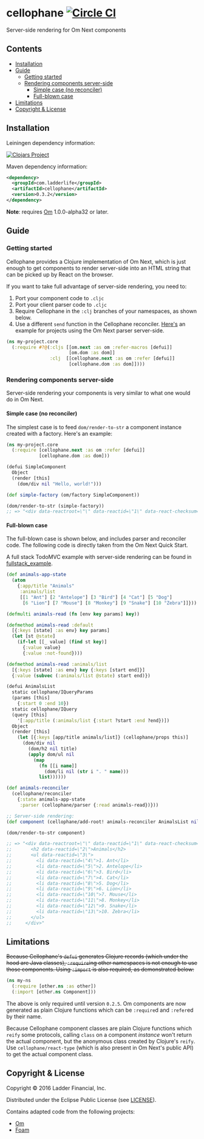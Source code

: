 # cellophane [![Circle CI](https://circleci.com/gh/ladderlife/cellophane.svg?style=svg)](https://circleci.com/gh/ladderlife/cellophane)

Server-side rendering for Om Next components

## Contents

- [Installation](#installation)
- [Guide](#guide)
  - [Getting started](#getting-started)
  - [Rendering components server-side](#rendering-components-server-side)
    - [Simple case (no reconciler)](#simple-case-no-reconciler)
    - [Full-blown case](#full-blown-case)
- [Limitations](#limitations)
- [Copyright & License](#copyright--license)


## Installation

Leiningen dependency information:

[![Clojars Project](https://clojars.org/com.ladderlife/cellophane/latest-version.svg)](https://clojars.org/com.ladderlife/cellophane)


Maven dependency information:

```xml
<dependency>
  <groupId>com.ladderlife</groupId>
  <artifactId>cellophane</artifactId>
  <version>0.3.2</version>
</dependency>
```

**Note**: requires [Om](https://github.com/omcljs/om) 1.0.0-alpha32 or later.

## Guide

### Getting started

Cellophane provides a Clojure implementation of Om Next, which is just enough to get components to render server-side into an HTML string that can be picked up by React on the browser.

If you want to take full advantage of server-side rendering, you need to:

1. Port your component code to `.cljc`
2. Port your client parser code to `.cljc`
3. Require Cellophane in the `:clj` branches of your namespaces, as shown below.
4. Use a different `send` function in the Cellophane reconciler. [Here's](https://github.com/ladderlife/cellophane/blob/18f39/fullstack_example/src/shared/todomvc/todomvc.cljc#L78-L84) an example for projects using the Om Next parser server-side.


```clojure
(ns my-project.core
  (:require #?@(:cljs [[om.next :as om :refer-macros [defui]]
                       [om.dom :as dom]]
                :clj  [[cellophane.next :as om :refer [defui]]
                       [cellophane.dom :as dom]])))
```

### Rendering components server-side

Server-side rendering your components is very similar to what one would do in Om Next.

#### Simple case (no reconciler)

The simplest case is to feed `dom/render-to-str` a component instance created with a factory. Here's an example:

```clojure
(ns my-project.core
  (:require [cellophane.next :as om :refer [defui]]
            [cellophane.dom :as dom]))

(defui SimpleComponent
  Object
  (render [this]
    (dom/div nil "Hello, world!")))

(def simple-factory (om/factory SimpleComponent))

(dom/render-to-str (simple-factory))
;; => "<div data-reactroot=\"\" data-reactid=\"1\" data-react-checksum=\"1632637923\">Hello, world!</div>"

```

#### Full-blown case

The full-blown case is shown below, and includes parser and reconciler code. The following code is directly taken from the Om Next Quick Start.

A full stack TodoMVC example with server-side rendering can be found in [fullstack_example](./fullstack_example).

```clojure
(def animals-app-state
  (atom
    {:app/title "Animals"
     :animals/list
     [[1 "Ant"] [2 "Antelope"] [3 "Bird"] [4 "Cat"] [5 "Dog"]
      [6 "Lion"] [7 "Mouse"] [8 "Monkey"] [9 "Snake"] [10 "Zebra"]]}))

(defmulti animals-read (fn [env key params] key))

(defmethod animals-read :default
  [{:keys [state] :as env} key params]
  (let [st @state]
    (if-let [[_ value] (find st key)]
      {:value value}
      {:value :not-found})))

(defmethod animals-read :animals/list
  [{:keys [state] :as env} key {:keys [start end]}]
  {:value (subvec (:animals/list @state) start end)})

(defui AnimalsList
  static cellophane/IQueryParams
  (params [this]
    {:start 0 :end 10})
  static cellophane/IQuery
  (query [this]
    '[:app/title (:animals/list {:start ?start :end ?end})])
  Object
  (render [this]
    (let [{:keys [app/title animals/list]} (cellophane/props this)]
      (dom/div nil
        (dom/h2 nil title)
        (apply dom/ul nil
          (map
            (fn [[i name]]
              (dom/li nil (str i ". " name)))
            list))))))

(def animals-reconciler
  (cellophane/reconciler
    {:state animals-app-state
     :parser (cellophane/parser {:read animals-read})}))

;; Server-side rendering:
(def component (cellophane/add-root! animals-reconciler AnimalsList nil))

(dom/render-to-str component)

;; => "<div data-reactroot=\"\" data-reactid=\"1\" data-react-checksum=\"-1712681713\">
;;       <h2 data-reactid=\"2\">Animals</h2>
;;       <ul data-reactid=\"3\">
;;         <li data-reactid=\"4\">1. Ant</li>
;;         <li data-reactid=\"5\">2. Antelope</li>
;;         <li data-reactid=\"6\">3. Bird</li>
;;         <li data-reactid=\"7\">4. Cat</li>
;;         <li data-reactid=\"8\">5. Dog</li>
;;         <li data-reactid=\"9\">6. Lion</li>
;;         <li data-reactid=\"10\">7. Mouse</li>
;;         <li data-reactid=\"11\">8. Monkey</li>
;;         <li data-reactid=\"12\">9. Snake</li>
;;         <li data-reactid=\"13\">10. Zebra</li>
;;       </ul>
;;     </div>"

```


## Limitations

~~Because Cellophane's `defui` generates Clojure records (which under the hood are Java classes), `:require`ing other namespaces is not enough to use those components. Using `:import` is also required, as demonstrated below:~~

```clojure
(ns my-ns
  (:require [other.ns :as other])
  (:import [other.ns Component]))
```

The above is only required until version `0.2.5`. Om components are now generated as plain Clojure functions which can be `:require`d and `:refer`ed by their name.

Because Cellophane component classes are plain Clojure functions which `reify` some protocols, calling `class` on a component *instance* won't return the actual component, but the anonymous class created by Clojure's `reify`. Use `cellophane/react-type` (which is also present in Om Next's public API) to get the actual component class.

## Copyright & License

Copyright © 2016 Ladder Financial, Inc.

Distributed under the Eclipse Public License (see [LICENSE](./LICENSE)).

Contains adapted code from the following projects:

- [Om](https://github.com/omcljs/om)
- [Foam](https://github.com/arohner/foam)
